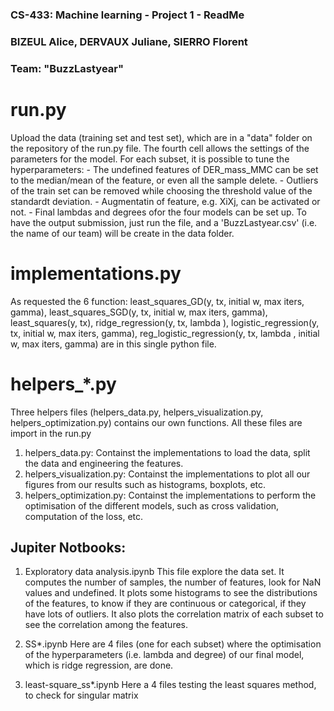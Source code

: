 ### CS-433: Machine learning - Project 1 - ReadMe
### BIZEUL Alice, DERVAUX Juliane, SIERRO Florent
### Team: "BuzzLastyear" 


# run.py

Upload the data (training set and test set), which are in a "data" folder on the repository of the run.py file.
The fourth cell allows the settings of the parameters for the model. For each subset, it is possible to tune the hyperparameters:
	- The undefined features of DER_mass_MMC can be set to the median/mean of the feature, or even all the sample delete. 
	- Outliers of the train set can be removed while choosing the threshold value of the standardt deviation.
	- Augmentatin of feature, e.g. XiXj, can be activated or not.
	- Final lambdas and degrees ofor the four models can be set up.
To have the output submission, just run the file, and a 'BuzzLastyear.csv' (i.e. the name of our team) will be create in the data folder.


# implementations.py

As requested the 6 function: 
	least_squares_GD(y, tx, initial w, max iters, gamma), least_squares_SGD(y, tx, initial w, max iters, gamma), least_squares(y, tx), ridge_regression(y, tx, lambda ), logistic_regression(y, tx, initial w, max iters, gamma), reg_logistic_regression(y, tx, lambda , initial w, max iters, gamma)
are in this single python file.


# helpers_*.py

Three helpers files (helpers_data.py, helpers_visualization.py, helpers_optimization.py) contains our own functions. All these files are import in the run.py
1. helpers_data.py:		Containst the implementations to load the data, split the data and engineering the features.
2. helpers_visualization.py: 	Containst the implementations to plot all our figures from our results such as histograms, boxplots, etc. 
3. helpers_optimization.py:	Containst the implementations to perform the optimisation of the different models, such as cross validation, computation of the loss, etc. 


## Jupiter Notbooks:

1. Exploratory data analysis.ipynb
This file explore the data set. It computes the number of samples, the number of features, look for NaN values and undefined. 
It plots some histograms to see the distributions of the features, to know if they are continuous or categorical, if they have lots of outliers.
It also plots the correlation matrix of each subset to see the correlation among the features.

2. SS*.ipynb
Here are 4 files (one for each subset) where the optimisation of the hyperparameters (i.e. lambda and degree) of our final model, which is ridge regression, are done.


3. least-square_ss*.ipynb
Here a 4 files testing the least squares method, to check for singular matrix
